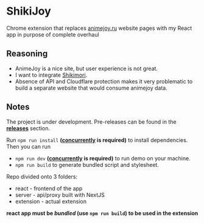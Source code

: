 # ShikiJoy
Chrome extension that replaces [animejoy.ru](https://animejoy.ru) website pages with my React app in purpose of complete overhaul

## Reasoning
- AnimeJoy is a nice site, but user experience is not great.
- I want to integrate [Shikimori](https://shikimori.one).
- Absence of API and Cloudflare protection makes it very problematic to build a separate website that would consume animejoy data.

## Notes
The project is under development. Pre-releases can be found in the **[releases](https://github.com/YaredFall/ShikiJoyExt/releases)** section.

Run `npm run install` **([concurrently](https://github.com/open-cli-tools/concurrently) is required)** to install dependencies. Then you can run 
* `npm run dev` **([concurrently](https://github.com/open-cli-tools/concurrently) is required)** to run demo on your machine.
* `npm run build` to generate bundled script and stylesheet.

Repo divided onto 3 folders: 
* react - frontend of the app
* server - api/proxy built with NextJS
* extension - actual extension

**react app must be _bundled_ (use ```npm run build```) to be used in the extension**
